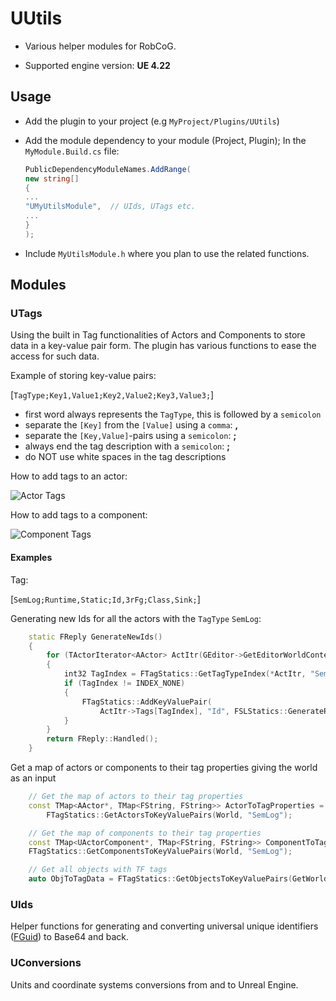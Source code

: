# UUtils

* Various helper modules for RobCoG.

* Supported engine version: **UE 4.22**

## Usage

* Add the plugin to your project (e.g `MyProject/Plugins/UUtils`)

* Add the module dependency to your module (Project, Plugin); In the `MyModule.Build.cs` file:

    ```cs
    PublicDependencyModuleNames.AddRange(
    new string[]
    {
    ...
    "UMyUtilsModule",  // UIds, UTags etc.
    ...
    }
    );
    ```

* Include `MyUtilsModule.h` where you plan to use the related functions.

## Modules

### UTags

Using the built in Tag functionalities of Actors and Components to store data in a
key-value pair form. The plugin has various functions to ease the access for such data.

Example of storing key-value pairs:

[`TagType;Key1,Value1;Key2,Value2;Key3,Value3;`]

* first word always represents the `TagType`, this is followed by a `semicolon`
* separate the `[Key]` from the `[Value]` using a `comma`: **,**
* separate the `[Key,Value]`-pairs using a `semicolon`: **;**
* always end the tag description with a `semicolon`: **;**
* do NOT use white spaces in the tag descriptions

How to add tags to an actor:

![Actor Tags](Documentation/Img/ActorTags.PNG "Actor Tags")

How to add tags to a component:

![Component Tags](Documentation/Img/ComponentTags.PNG "Component Tags")

#### Examples

Tag:

[`SemLog;Runtime,Static;Id,3rFg;Class,Sink;`]

Generating new Ids for all the actors with the `TagType` `SemLog`:

```cpp
    static FReply GenerateNewIds()
    {
        for (TActorIterator<AActor> ActItr(GEditor->GetEditorWorldContext().World()); ActItr; ++ActItr)
        {
            int32 TagIndex = FTagStatics::GetTagTypeIndex(*ActItr, "SemLog");
            if (TagIndex != INDEX_NONE)
            {
                FTagStatics::AddKeyValuePair(
                    ActItr->Tags[TagIndex], "Id", FSLStatics::GenerateRandomFString(4));
            }
        }
        return FReply::Handled();
    }
```

Get a map of actors or components to their tag properties giving the world as an input

```cpp
    // Get the map of actors to their tag properties
    const TMap<AActor*, TMap<FString, FString>> ActorToTagProperties =
        FTagStatics::GetActorsToKeyValuePairs(World, "SemLog");

    // Get the map of components to their tag properties
    const TMap<UActorComponent*, TMap<FString, FString>> ComponentToTagProperties =
    FTagStatics::GetComponentsToKeyValuePairs(World, "SemLog");

    // Get all objects with TF tags
    auto ObjToTagData = FTagStatics::GetObjectsToKeyValuePairs(GetWorld(), TEXT("TF"));
```

### UIds

Helper functions for generating and converting universal unique identifiers ([FGuid](http://api.unrealengine.com/INT/API/Runtime/Core/Misc/FGuid/index.html)) to Base64 and back.

### UConversions

Units and coordinate systems conversions from and to Unreal Engine.
